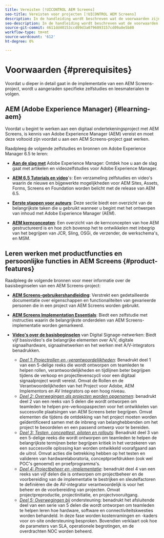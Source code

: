 ```yaml
---
title: Vereisten [!UICONTROL AEM Screens]
seo-title: Vereisten voor projecten [!UICONTROL AEM Screens]
description: In de handleiding wordt beschreven wat de voorwaarden zijn voordat u een AEM Screens-project start.
seo-description: In de handleiding wordt beschreven wat de voorwaarden zijn voordat u een AEM Screens-project start.
source-git-commit: 4611dd40153ccd09d3a0796093157cd09a8e5b80
workflow-type: tm+mt
source-wordcount: '612'
ht-degree: 0%

---
```



# Voorwaarden {#prerequisites}

Voordat u dieper in detail gaat in de implementatie van een AEM Screens-project, wordt u aangeraden specifieke zelfstudies en leesmaterialen te volgen.

## AEM (Adobe Experience Manager) {#learning-aem}

Voordat u begint te werken aan een digitaal ondertekeningsproject met AEM Screens, is kennis van Adobe Experience Manager (AEM) vereist en moet deze voltooid zijn voordat u aan een AEM Screens-project gaat werken.

Raadpleeg de volgende zelfstudies en bronnen om Adobe Experience Manager 6.5 te leren:

* **[Aan de slag met](https://helpx.adobe.com/experience-manager/get-started.html)** Adobe Experience Manager: Ontdek hoe u aan de slag gaat met artikelen en videozelfstudies voor Adobe Experience Manager.

* **[AEM 6,5 Tutorials en video](https://helpx.adobe.com/experience-manager/kt/index/aem-6-5-videos.html)**&#39;s: Een verzameling zelfstudies en video&#39;s waarin de nieuwe en bijgewerkte mogelijkheden voor AEM Sites, Assets, Forms, Screens en Foundation worden belicht met de release van AEM 6.5.

* **[Eerste stappen voor auteurs](https://helpx.adobe.com/experience-manager/6-5/sites/authoring/using/first-steps.html)**: Deze sectie biedt een overzicht van de belangrijkste taken die u gebruikt wanneer u begint met het ontwerpen van inhoud met Adobe Experience Manager (AEM).

* **[AEM kernconcepten](https://helpx.adobe.com/experience-manager/6-5/sites/developing/using/the-basics.html)**: Een overzicht van de kernconcepten van hoe AEM gestructureerd is en hoe zich bovenop het te ontwikkelen met inbegrip van het begrijpen van JCR, Sling, OSGi, de verzender, de werkschema&#39;s, en MSM.

## Leren werken met productfuncties en persoonlijke functies in AEM Screens {#product-features}

Raadpleeg de volgende bronnen voor meer informatie over de basisbeginselen van een AEM Screens-project:

* **[AEM Screens-gebruikershandleiding](https://helpx.adobe.com/experience-manager/6-5/screens/user-guide.html)**: Verstrekt een gedetailleerde documentatie over eigenschappen en functionaliteiten van gevarieerde personen die in een project van AEM Screens worden gebruikt.

* **[AEM Screens Implementation Essentials](https://experienceleague.adobe.com/?launch=AEM-7a#recommended/solutions/experience-manager)**: Biedt een zelfstudie met instructies waarin de belangrijkste onderdelen van AEM Screens-implementatie worden gemarkeerd.

* **[Video&#39;s over de basisbeginselen](https://helpx.adobe.com/experience-manager/6-5/screens/user-guide.html?topic=/experience-manager/6-5/screens/morehelp/digital-signage-networks-basics.ug.js)** van Digital Signage-netwerken: Biedt vijf basisvideo&#39;s die belangrijke elementen over A/V, digitale signaalhardware, signaalnetwerken en het werken met A/V-integrators benadrukken.
   * *[Deel 1: Projectrollen en -verantwoordelijkheden](https://helpx.adobe.com/experience-manager/6-5/screens/using/project-roles-responsibilities.html)*: Benadrukt deel 1 van een 5-delige reeks die wordt ontworpen om teamleden te helpen rollen, verantwoordelijkheden en tijdlijnen beter begrijpen tijdens de verkoop en projectlevenscycli voor een digitaal signaalproject wordt vereist. Omvat de Rollen en de Verantwoordelijkheden van het Project voor Adobe, AEM Implementors en AV Integrators op een hoog niveau.
   * *[Deel 2: Overwegingen als projecten worden opgenomen](https://helpx.adobe.com/experience-manager/6-5/screens/using/project-considerations.html)*: benadrukt deel 2 van een reeks van 5 delen die wordt ontworpen om teamleden te helpen pre-verkoopaspecten voor het ontwikkelen van succesvolle plaatsingen van AEM Screens beter begrijpen. Omvat elementen die tijdens de ontdekking van het project moeten worden geïdentificeerd samen met de inbreng van belanghebbenden om het project te beoordelen en een passend ontwerp voor te bereiden.
   * *[Deel 3: Testen, concepttest, piloten en rollouts](https://helpx.adobe.com/experience-manager/6-5/screens/using/testing-pocs-pilots-rollouts.html)*: Benadrukt deel 3 van een 5-delige reeks die wordt ontworpen om teamleden te helpen de belangrijkste termijnen beter begrijpen kritiek in het verzekeren van een succesvolle oplossing kan worden ontwikkeld voorafgaand aan de uitrol. Omvat acties die betrekking hebben op het testen en valideren van hardwarelaboratoria, conceptproefdrukken (ook wel POC&#39;s genoemd) en proefprogramma&#39;s.
   * *[Deel 4: Projectbeheer en -implementatie](https://helpx.adobe.com/experience-manager/6-5/screens/using/project-management-and-deployment.html)*: benadrukt deel 4 van een reeks van vijf delen die is ontworpen om projectbeheer en de voorbereiding van de implementatie te bestrijken en sleutelfactoren te definiëren die de AV-integrator verantwoordelijk is voor het beheer en de voorbereiding van projecten. Omvat projectpreproductie, projectinitiatie, en projectvooruitgang.
   * *[Deel 5: Overwegingen bij](https://helpx.adobe.com/experience-manager/6-5/screens/using/support-considerations.html)* ondersteuning: benadrukt het afsluitende deel van een serie van 5 delen die wordt ontworpen om teamleden te helpen leren hoe hardware, software en connectiviteitskwesties worden behandeld. In deze fase worden kostenramingen en -kaders voor on-site ondersteuning besproken. Bovendien verklaart ook hoe de parameters van SLA, operationele begrotingen, en de overdrachten NOC worden beheerd.
